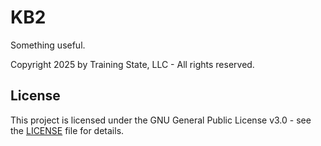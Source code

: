 # KB2
Something useful.


Copyright 2025 by Training State, LLC - All rights reserved.

## License

This project is licensed under the GNU General Public License v3.0 - see the [LICENSE](LICENSE) file for details.

